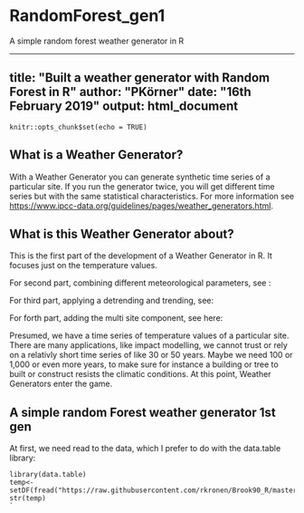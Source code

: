 # RandomForest_gen1
A simple random forest weather generator in R

---
title: "Built a weather generator with Random Forest in R"
author: "PKörner"
date: "16th February 2019"
output: html_document
---

```{r setup, include=FALSE}
knitr::opts_chunk$set(echo = TRUE)
```

## What is a Weather Generator?

With a Weather Generator you can generate synthetic time series of a particular site. If you run the generator twice, you will get different time series but with the same statistical characteristics. For more information  see  <https://www.ipcc-data.org/guidelines/pages/weather_generators.html>.

## What is this Weather Generator about?

This is the first part of the development of a Weather Generator in R. It focuses just on the temperature values.

For second part, combining different meteorological parameters, see :

For third part, applying a detrending and trending, see:

For forth part, adding the multi site component, see here:


Presumed, we have a time series of temperature values of a particular site. There are many applications, like impact modelling, we cannot trust or rely on a relativly short time series of like 30 or 50 years. Maybe we need 100 or 1,000 or even more years, to make sure for instance a building or tree to built or construct resists the climatic conditions. At this point, Weather Generators enter the game.


## A simple random Forest weather generator 1st gen

At first, we need read to the data, which I prefer to do with the data.table library:

```{r read data}
library(data.table)
temp<-setDF(fread("https://raw.githubusercontent.com/rkronen/Brook90_R/master/Input_data/fixed.txt"))
str(temp)
`
